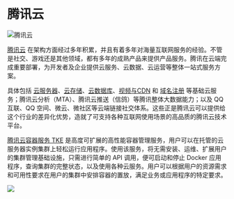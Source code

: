 # 腾讯云

![腾讯云](_images/qcloud-logo.jpg)

[腾讯云](https://cloud.tencent.com/redirect.php?redirect=1040&cps_key=3a5255852d5db99dcd5da4c72f05df61&from=console) 在架构方面经过多年积累，并且有着多年对海量互联网服务的经验。不管是社交、游戏还是其他领域，都有多年的成熟产品来提供产品服务。腾讯在云端完成重要部署，为开发者及企业提供云服务、云数据、云运营等整体一站式服务方案。

具体包括 [云服务器](https://cloud.tencent.com/redirect.php?redirect=1001&cps_key=3a5255852d5db99dcd5da4c72f05df61&from=console)、[云存储](https://cloud.tencent.com/redirect.php?redirect=1020&cps_key=3a5255852d5db99dcd5da4c72f05df61&from=console)、[云数据库](https://cloud.tencent.com/redirect.php?redirect=1003&cps_key=3a5255852d5db99dcd5da4c72f05df61&from=console)、[视频与CDN](https://cloud.tencent.com/redirect.php?redirect=1019&cps_key=3a5255852d5db99dcd5da4c72f05df61&from=console) 和 [域名注册](https://dnspod.cloud.tencent.com) 等基础云服务；腾讯云分析（MTA）、腾讯云推送（信鸽）等腾讯整体大数据能力；以及 QQ互联、QQ 空间、微云、微社区等云端链接社交体系。这些正是腾讯云可以提供给这个行业的差异化优势，造就了可支持各种互联网使用场景的高品质的腾讯云技术平台。

[腾讯云容器服务 TKE](https://cloud.tencent.com/redirect.php?redirect=10058&cps_key=3a5255852d5db99dcd5da4c72f05df61) 是高度可扩展的高性能容器管理服务，用户可以在托管的云服务器实例集群上轻松运行应用程序。使用该服务，将无需安装、运维、扩展用户的集群管理基础设施，只需进行简单的 API 调用，便可启动和停止 Docker 应用程序，查询集群的完整状态，以及使用各种云服务。用户可以根据用户的资源需求和可用性要求在用户的集群中安排容器的置放，满足业务或应用程序的特定要求。

![](https://mc.qcloudimg.com/static/img/0581dbeb97c869bbe6e62025dbc592d7/image.png)
